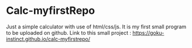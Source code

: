 # Calc-myfirstRepo
Just a simple calculator with use of html/css/js. It is my first small program to be uploaded on github. 
Link to this small project : https://goku-instinct.github.io/calc-myfirstrepo/

